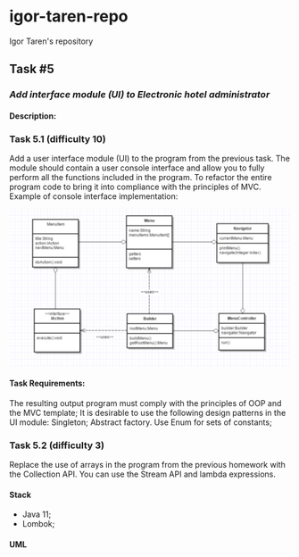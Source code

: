 # igor-taren-repo

Igor Taren's repository

## Task #5

### _Add  interface module (UI) to Electronic hotel administrator_

#### Description:

### Task 5.1 (difficulty 10)

Add a user interface module (UI) to the program from the previous task. The module should contain a user console 
interface and allow you to fully perform all the functions included in the program. To refactor the entire program code 
to bring it into compliance with the principles of MVC. Example of console interface implementation:

![TASK_5_UI_UML.png](TASK_5_UI_UML.png)

#### Task Requirements:

The resulting output program must comply with the principles of OOP and the MVC template;
It is desirable to use the following design patterns in the UI module:
Singleton;
Abstract factory.
Use Enum for sets of constants;

### Task 5.2 (difficulty 3)

Replace the use of arrays in the program from the previous homework with the Collection API. 
You can use the Stream API and lambda expressions.

#### Stack

- Java 11;
- Lombok;

#### UML

